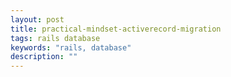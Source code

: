 ```yaml
---
layout: post
title: practical-mindset-activerecord-migration
tags: rails database
keywords: "rails, database"
description: ""
---
```


